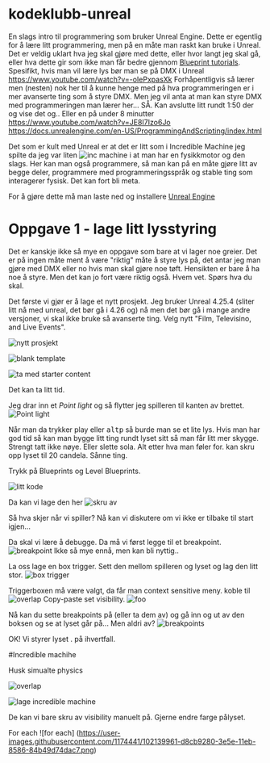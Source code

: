 # kodeklubb-unreal
En slags intro til programmering som bruker Unreal Engine. Dette er egentlig for å lære litt programmering, men på en måte man raskt kan bruke i Unreal.
Det er veldig uklart hva jeg skal gjøre med dette, eller hvor langt jeg skal gå, eller hva dette gir som ikke
man får bedre gjennom [Blueprint tutorials](https://www.youtube.com/watch?v=EFXMW_UEDco
). Spesifikt, hvis man vil lære lys bør man se på DMX i Unreal https://www.youtube.com/watch?v=-oIePxpasXk Forhåpentligvis så lærer men (nesten) nok her til å kunne henge med på hva programmeringen er i mer avanserte ting som å styre DMX. 
Men jeg vil anta at man kan styre DMX med programmeringen man lærer her... SÅ. Kan avslutte litt rundt 1:50 der og vise det og.. Eller en på under 8 minutter https://www.youtube.com/watch?v=JE8I7Izo6Jo
https://docs.unrealengine.com/en-US/ProgrammingAndScripting/index.html


Det som er kult med Unreal er at det er litt som i Incredible Machine jeg spilte da jeg var liten
![inc machine](https://user-images.githubusercontent.com/1174441/102125050-571d3a00-3e49-11eb-8a18-0aa65892ed44.png)
i at man har en fysikkmotor og den slags. Her kan man også programmere, så man kan på en måte gjøre litt av begge deler, programmere med programmeringsspråk og stable ting som interagerer fysisk. Det kan fort bli meta.

For å gjøre dette må man laste ned og installere [Unreal Engine](https://www.unrealengine.com/) 

# Oppgave 1 - lage litt lysstyring
Det er kanskje ikke så mye en oppgave som bare at vi lager noe greier.
Det er på ingen måte ment å være "riktig" måte å styre lys på, det antar jeg man gjøre med DMX eller no hvis man skal gjøre noe tøft. 
Hensikten er bare å ha noe å styre. Men det kan jo fort være riktig også. Hvem vet. Spørs hva du skal.

Det første vi gjør er å lage et nytt prosjekt. Jeg bruker Unreal 4.25.4 (sliter litt nå med unreal, det bør gå i  4.26 og) nå men det bør gå i mange andre versjoner, vi skal ikke bruke så avanserte ting.
Velg nytt "Film, Televisino, and Live Events".

![nytt prosjekt](https://user-images.githubusercontent.com/1174441/102125734-6b156b80-3e4a-11eb-806e-05df0fdc23f2.png)

![blank template](https://user-images.githubusercontent.com/1174441/102125690-5afd8c00-3e4a-11eb-99a7-1ad1517501e5.png)

![ta med starter content](https://user-images.githubusercontent.com/1174441/102125793-79fc1e00-3e4a-11eb-83a3-66a1de75b52f.png)

Det kan ta litt tid.

Jeg drar inn et *Point light* og så flytter jeg spilleren til kanten av brettet.
![Point light](https://user-images.githubusercontent.com/1174441/102131530-a0be5280-3e52-11eb-9301-4fb4692cbccf.png)

Når man da trykker play eller <kbd>alt</kbd><kbd>p</kbd> så burde man se et lite lys.
Hvis man har god tid så kan man bygge litt ting rundt lyset sitt så man får litt mer skygge. Strengt tatt ikke nøye. Eller slette sola. Alt etter hva man føler for. kan skru opp lyset til 20 candela. Sånne ting.

Trykk på Blueprints og Level Blueprints.

![litt kode](https://user-images.githubusercontent.com/1174441/102133671-bed98200-3e55-11eb-918c-dbe9ffbc9723.png)

Da kan vi lage den her
![skru av](https://user-images.githubusercontent.com/1174441/102133791-f3e5d480-3e55-11eb-852c-ab36f2535575.png)

Så hva skjer når vi spiller? Nå kan vi diskutere om vi ikke er tilbake til start igjen...

Da skal vi lære å debugge. Da må vi først legge til et breakpoint.
![breakpoint](https://user-images.githubusercontent.com/1174441/102133982-3d362400-3e56-11eb-98fb-8271653a9c26.png)
Ikke så mye ennå, men kan bli nyttig..



La oss lage en box trigger. Sett den mellom spilleren og lyset og lag den litt stor.
![box trigger](https://user-images.githubusercontent.com/1174441/102134441-cc433c00-3e56-11eb-86eb-1967b4d66e65.png)

Triggerboxen må være valgt, da får man context sensitive meny.
koble til
![overlap](https://user-images.githubusercontent.com/1174441/102135152-d74a9c00-3e57-11eb-92a2-42737ed3993f.png)
Copy-paste set visibility.
![foo](https://user-images.githubusercontent.com/1174441/102135291-0bbe5800-3e58-11eb-978d-e6377a5371e5.png)

Nå kan du sette breakpoints på (eller ta dem av) og gå inn og ut av den boksen og se at lyset går på... Men aldri av?
![breakpoints](https://user-images.githubusercontent.com/1174441/102136399-9fdcef00-3e59-11eb-84d0-b2b82fcb0855.png)

OK! Vi styrer lyset . på ihvertfall.

#Incredible machihe


Husk simualte physics

![overlap](https://user-images.githubusercontent.com/1174441/102136749-1a0d7380-3e5a-11eb-8c04-e7784a9f17aa.png)

![lage incredible machine](https://user-images.githubusercontent.com/1174441/102136957-63f65980-3e5a-11eb-805c-bf1d0d594901.png)

De kan vi bare skru av visibility manuelt på. Gjerne endre farge pålyset.

For each
![for each] (https://user-images.githubusercontent.com/1174441/102139961-d8cb9280-3e5e-11eb-8586-84b49d74dac7.png)
